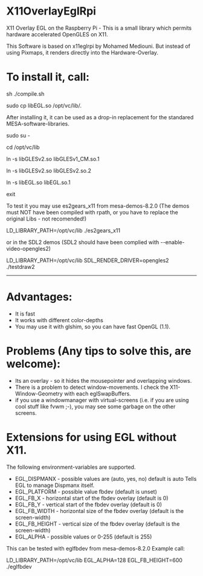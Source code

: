 # X11OverlayEglRpi
X11 Overlay EGL on the Raspberry Pi - This is a small library which permits hardware accelerated OpenGLES on X11.

This Software is based on x11eglrpi by Mohamed Mediouni.
But instead of using Pixmaps, it renders directly into
the Hardware-Overlay.

# To install it, call:

sh ./compile.sh

sudo cp libEGL.so /opt/vc/lib/.

After installing it, it can be used as a
drop-in replacement for the
standared MESA-software-libraries.

sudo su -

cd /opt/vc/lib

ln -s libGLESv2.so libGLESv1_CM.so.1

ln -s libGLESv2.so libGLESv2.so.2

ln -s libEGL.so libEGL.so.1

exit

 To test it you may use es2gears_x11 from mesa-demos-8.2.0
 (The demos must NOT have been compiled with rpath, or you
   have to replace the original Libs - not recomended!)
   
LD_LIBRARY_PATH=/opt/vc/lib ./es2gears_x11

 or in the SDL2 demos (SDL2 should have been complied with --enable-video-opengles2)
 
LD_LIBRARY_PATH=/opt/vc/lib SDL_RENDER_DRIVER=opengles2 ./testdraw2

------------------------------------------

# Advantages:
- It is fast 
- It works with different color-depths
- You may use it with glshim, so you can
  have fast OpenGL (1.1).

# Problems (Any tips to solve this, are welcome):
- Its an overlay - so it hides the mousepointer
  and overlapping windows.
- There is a problem to detect window-movements.
  I check the X11-Window-Geometry with each eglSwapBuffers.
- if you use a windowmanager with virtual-screens (i.e. if you
  are using cool stuff like fvwm ;-), you may see some garbage
  on the other screens.

# Extensions for using EGL without X11.
The following environment-variables are supported.
- EGL_DISPMANX - possible values are (auto, yes, no) default is auto
  Tells EGL to manage Dispmanx itself.
- EGL_PLATFORM - possible value fbdev (default is unset)
- EGL_FB_X - horizontal start of the fbdev overlay (default is 0)
- EGL_FB_Y - vertical start of the fbdev overlay (default is 0)
- EGL_FB_WIDTH - horizontal size of the fbdev overlay (default is the screen-width)
- EGL_FB_HEIGHT - vertical size of the fbdev overlay (default is the screen-width)
- EGL_ALPHA - possible values or 0-255 (default is 255)

This can be tested with eglfbdev from mesa-demos-8.2.0
Example call:

LD_LIBRARY_PATH=/opt/vc/lib EGL_ALPHA=128 EGL_FB_HEIGHT=600 ./eglfbdev
